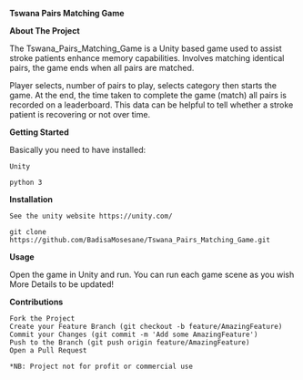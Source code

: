 **Tswana Pairs Matching Game**

**About The Project**

The Tswana_Pairs_Matching_Game is a Unity based game used to assist stroke patients enhance memory capabilities. Involves matching identical pairs, the game ends when all pairs are matched.

Player selects, number of pairs to play, selects category then starts the game. At the end, the time taken to complete the game (match) all pairs is recorded on a leaderboard. This data can be helpful to tell whether a stroke patient is recovering or not over time.


**Getting Started**

Basically you need to have installed:

    Unity 

    python 3

**Installation**

    See the unity website https://unity.com/

    git clone https://github.com/BadisaMosesane/Tswana_Pairs_Matching_Game.git

    

**Usage**

Open the game in Unity and run. 
You can run each game scene as you wish
More Details to be updated!


**Contributions**

    Fork the Project
    Create your Feature Branch (git checkout -b feature/AmazingFeature)
    Commit your Changes (git commit -m 'Add some AmazingFeature')
    Push to the Branch (git push origin feature/AmazingFeature)
    Open a Pull Request

    *NB: Project not for profit or commercial use

